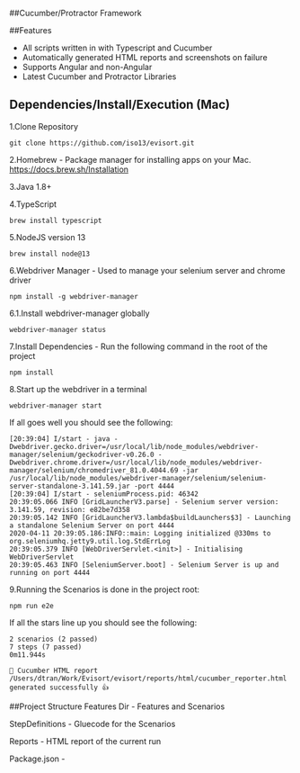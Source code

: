 ##Cucumber/Protractor Framework

##Features
- All scripts written in with Typescript and Cucumber
- Automatically generated HTML reports and screenshots on failure
- Supports Angular and non-Angular
- Latest Cucumber and Protractor Libraries


## Dependencies/Install/Execution (Mac)
1.Clone Repository
```
git clone https://github.com/iso13/evisort.git
```
2.Homebrew - Package manager for installing apps on your Mac.
https://docs.brew.sh/Installation

3.Java 1.8+

4.TypeScript
```
brew install typescript
```
5.NodeJS version 13
```
brew install node@13
```
6.Webdriver Manager - Used to manage your selenium server and chrome driver
```
npm install -g webdriver-manager
```
6.1.Install webdriver-manager globally
```
webdriver-manager status
```
7.Install Dependencies - Run the following command in the root of the project
```
npm install
```
8.Start up the webdriver in a terminal
```
webdriver-manager start
```
If all goes well you should see the following:
```
[20:39:04] I/start - java -Dwebdriver.gecko.driver=/usr/local/lib/node_modules/webdriver-manager/selenium/geckodriver-v0.26.0 -Dwebdriver.chrome.driver=/usr/local/lib/node_modules/webdriver-manager/selenium/chromedriver_81.0.4044.69 -jar /usr/local/lib/node_modules/webdriver-manager/selenium/selenium-server-standalone-3.141.59.jar -port 4444
[20:39:04] I/start - seleniumProcess.pid: 46342
20:39:05.066 INFO [GridLauncherV3.parse] - Selenium server version: 3.141.59, revision: e82be7d358
20:39:05.142 INFO [GridLauncherV3.lambda$buildLaunchers$3] - Launching a standalone Selenium Server on port 4444
2020-04-11 20:39:05.186:INFO::main: Logging initialized @330ms to org.seleniumhq.jetty9.util.log.StdErrLog
20:39:05.379 INFO [WebDriverServlet.<init>] - Initialising WebDriverServlet
20:39:05.463 INFO [SeleniumServer.boot] - Selenium Server is up and running on port 4444
```
9.Running the Scenarios is done in the project root:
```
npm run e2e
```
If all the stars line up you should see the following:
```$xslt
2 scenarios (2 passed)
7 steps (7 passed)
0m11.944s

🚀 Cucumber HTML report /Users/dtran/Work/Evisort/evisort/reports/html/cucumber_reporter.html generated successfully 👍
```
##Project Structure
Features Dir - Features and Scenarios

StepDefinitions - Gluecode for the Scenarios

Reports - HTML report of the current run

Package.json -  


